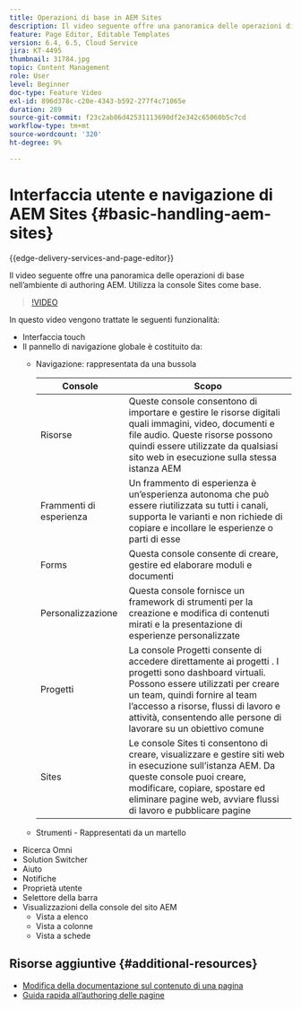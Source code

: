 ```yaml
---
title: Operazioni di base in AEM Sites
description: Il video seguente offre una panoramica delle operazioni di base nell’ambiente di authoring AEM. Utilizza la console Sites come base.
feature: Page Editor, Editable Templates
version: 6.4, 6.5, Cloud Service
jira: KT-4495
thumbnail: 31784.jpg
topic: Content Management
role: User
level: Beginner
doc-type: Feature Video
exl-id: 896d378c-c20e-4343-b592-277f4c71065e
duration: 289
source-git-commit: f23c2ab86d42531113690df2e342c65060b5c7cd
workflow-type: tm+mt
source-wordcount: '320'
ht-degree: 9%

---
```


# Interfaccia utente e navigazione di AEM Sites {#basic-handling-aem-sites}

{{edge-delivery-services-and-page-editor}}

Il video seguente offre una panoramica delle operazioni di base nell’ambiente di authoring AEM. Utilizza la console Sites come base.

>[!VIDEO](https://video.tv.adobe.com/v/31784?quality=12&learn=on)

In questo video vengono trattate le seguenti funzionalità:

* Interfaccia touch
* Il pannello di navigazione globale è costituito da:
   * Navigazione: rappresentata da una bussola

     | Console | Scopo |
     |---|---|
     | Risorse | Queste console consentono di importare e gestire le risorse digitali quali immagini, video, documenti e file audio. Queste risorse possono quindi essere utilizzate da qualsiasi sito web in esecuzione sulla stessa istanza AEM | Communities | Questa console consente di creare e gestire i siti della community per il coinvolgimento e l&#39;abilitazione | Commerce | Questo consente di gestire prodotti, cataloghi di prodotti e ordini relativi ai siti Commerce |
     | Frammenti di esperienza | Un frammento di esperienza è un’esperienza autonoma che può essere riutilizzata su tutti i canali, supporta le varianti e non richiede di copiare e incollare le esperienze o parti di esse |
     | Forms | Questa console consente di creare, gestire ed elaborare moduli e documenti |
     | Personalizzazione | Questa console fornisce un framework di strumenti per la creazione e modifica di contenuti mirati e la presentazione di esperienze personalizzate |
     | Progetti | La console Progetti consente di accedere direttamente ai progetti . I progetti sono dashboard virtuali. Possono essere utilizzati per creare un team, quindi fornire al team l’accesso a risorse, flussi di lavoro e attività, consentendo alle persone di lavorare su un obiettivo comune |
     | Sites | Le console Sites ti consentono di creare, visualizzare e gestire siti web in esecuzione sull’istanza AEM. Da queste console puoi creare, modificare, copiare, spostare ed eliminare pagine web, avviare flussi di lavoro e pubblicare pagine |

   * Strumenti - Rappresentati da un martello
* Ricerca Omni
* Solution Switcher
* Aiuto
* Notifiche
* Proprietà utente
* Selettore della barra
* Visualizzazioni della console del sito AEM
   * Vista a elenco 
   * Vista a colonne
   * Vista a schede






## Risorse aggiuntive {#additional-resources}

* [Modifica della documentazione sul contenuto di una pagina](https://experienceleague.adobe.com/docs/experience-manager-cloud-service/sites/authoring/fundamentals/editing-content.html?lang=it)
* [Guida rapida all’authoring delle pagine](https://experienceleague.adobe.com/docs/experience-manager-cloud-service/sites/authoring/getting-started/quick-start.html)
